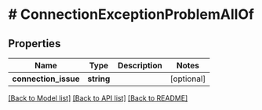 # # ConnectionExceptionProblemAllOf

## Properties

Name | Type | Description | Notes
------------ | ------------- | ------------- | -------------
**connection_issue** | **string** |  | [optional]

[[Back to Model list]](../../README.md#models) [[Back to API list]](../../README.md#endpoints) [[Back to README]](../../README.md)
